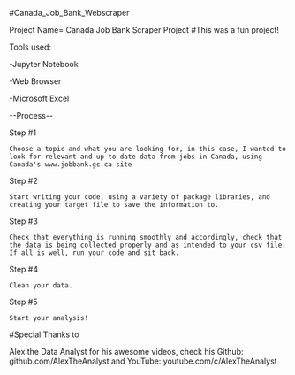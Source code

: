 #Canada_Job_Bank_Webscraper

Project Name= Canada Job Bank Scraper Project #This was a fun project!


Tools used: 

  -Jupyter Notebook
  
  -Web Browser
  
  -Microsoft Excel

--Process--

  Step #1
    
    Choose a topic and what you are looking for, in this case, I wanted to look for relevant and up to date data from jobs in Canada, using Canada's www.jobbank.gc.ca site
 
 Step #2
    
    Start writing your code, using a variety of package libraries, and creating your target file to save the information to.

 Step #3
    
    Check that everything is running smoothly and accordingly, check that the data is being collected properly and as intended to your csv file. If all is well, run your code and sit back.

Step #4
    
    Clean your data.

Step #5
    
    Start your analysis!
    
#Special Thanks to

  Alex the Data Analyst for his awesome videos, check his Github: github.com/AlexTheAnalyst and YouTube: youtube.com/c/AlexTheAnalyst
